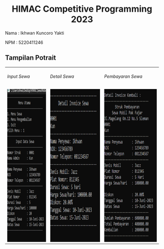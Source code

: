<div align="center">
  <h1>HIMAC Competitive Programming 2023</h1>
</div>

<p>Nama : Ikhwan Kuncoro Yakti</p>
<p>NPM  : 5220411246 </p>

<h2>Tampilan Potrait</h2>
<div align="center">
  <table>
    <tr>
      <td>
        <h6>Input Sewa</h6>
        <img height="500em" src="HIMAC/Demo/input_sewa.png"/>
      </td>
      <td>
        <h6>Detail Sewa</h6>
        <img height="500em" src="HIMAC/Demo/detail_invoice.png"/>
      </td>
      <td>
        <h6>Pembayaran Sewa</h6>
        <img height="500em" src="HIMAC/Demo/invoice_kembali.png"/>
      </td>
    </tr>
  </table>
</div>
